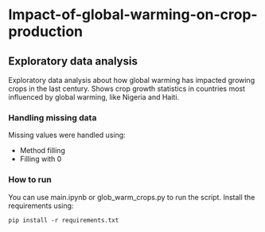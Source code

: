 # **Impact-of-global-warming-on-crop-production**
## Exploratory data analysis

Exploratory data analysis about how global warming has impacted growing crops in the last century.
Shows crop growth statistics in countries most influenced by global warming, like Nigeria and Haiti.

### Handling missing data
Missing values were handled using:
- Method filling
- Filling with 0
### How to run
You can use main.ipynb or glob_warm_crops.py to run the script. Install the requirements using: 
```
pip install -r requirements.txt

